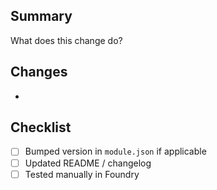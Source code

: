 ## Summary
What does this change do?

## Changes
- 

## Checklist
- [ ] Bumped version in `module.json` if applicable
- [ ] Updated README / changelog
- [ ] Tested manually in Foundry